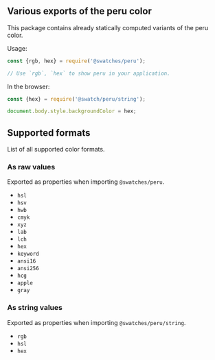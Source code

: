 ## Various exports of the peru color

This package contains already statically computed variants of the peru color.

Usage:
```js
const {rgb, hex} = require('@swatches/peru');

// Use `rgb`, `hex` to show peru in your application.
```

In the browser:
```js
const {hex} = require('@swatch/peru/string');

document.body.style.backgroundColor = hex;
```

## Supported formats


List of all supported color formats.

### As raw values

Exported as properties when importing `@swatches/peru`.

- `hsl`
- `hsv`
- `hwb`
- `cmyk`
- `xyz`
- `lab`
- `lch`
- `hex`
- `keyword`
- `ansi16`
- `ansi256`
- `hcg`
- `apple`
- `gray`

### As string values

Exported as properties when importing `@swatches/peru/string`.

- `rgb`
- `hsl`
- `hex`
